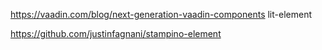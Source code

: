 https://vaadin.com/blog/next-generation-vaadin-components lit-element

https://github.com/justinfagnani/stampino-element
